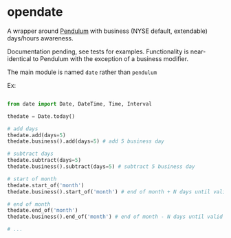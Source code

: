 opendate
========

A wrapper around [Pendulum](https://github.com/sdispater/pendulum) with business (NYSE default, extendable) days/hours awareness.

Documentation pending, see tests for examples. Functionality is near-identical to Pendulum with the exception of a business modifier.

The main module is named `date` rather than `pendulum`

Ex:

```python

from date import Date, DateTime, Time, Interval

thedate = Date.today()

# add days
thedate.add(days=5)
thedate.business().add(days=5) # add 5 business day

# subtract days
thedate.subtract(days=5)
thedate.business().subtract(days=5) # subtract 5 business day

# start of month
thedate.start_of('month')
thedate.business().start_of('month') # end of month + N days until valid business day

# end of month
thedate.end_of('month')
thedate.business().end_of('month') # end of month - N days until valid business day

# ...

```
